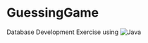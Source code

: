 # GuessingGame
Database Development Exercise using 
![Java](https://img.shields.io/badge/Code-Java-blue)
